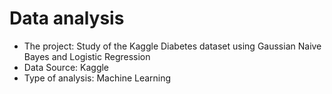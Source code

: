 # Data analysis
- The project: Study of the Kaggle Diabetes dataset using
  Gaussian Naive Bayes and Logistic Regression
- Data Source: Kaggle
- Type of analysis: Machine Learning
